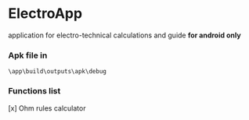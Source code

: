 # ElectroApp
application for electro-technical calculations and guide
**for android only**

### Apk file in ###
```\app\build\outputs\apk\debug```

### Functions list ###
[x] Ohm rules calculator

